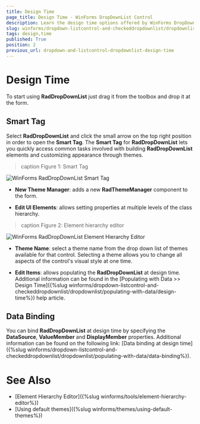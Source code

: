 ```yaml
---
title: Design Time
page_title: Design Time - WinForms DropDownList Control
description: Learn the design time options offered by WinForms DropDownList.
slug: winforms/dropdown-listcontrol-and-checkeddropdownlist/dropdownlist/design-time
tags: design,time
published: True
position: 2
previous_url: dropdown-and-listcontrol-dropdownlist-design-time
---
```


# Design Time

To start using __RadDropDownList__ just drag it from the toolbox and drop it at the form.
 
## Smart Tag

Select __RadDropDownList__ and click the small arrow on the top right position in order to open the __Smart Tag__. The __Smart Tag__ for __RadDropDownList__ lets you quickly access common tasks involved with building __RadDropDownList__ elements and customizing appearance through themes.

>caption Figure 1: Smart Tag

![WinForms RadDropDownList Smart Tag](images/dropdown-and-listcontrol-dropdownlist-design-time001.png)

* __New Theme Manager__: adds a new __RadThemeManager__ component to the form.
            

* __Edit UI Elements__: allows setting properties at multiple levels of the class hierarchy.
            
>caption Figure 2: Element hierarchy editor

![WinForms RadDropDownList Element Hierarchy Editor](images/dropdown-and-listcontrol-dropdownlist-design-time002.png)

* __Theme Name__: select a theme name from the drop down list of themes available for that control. Selecting a theme allows you to change all aspects of the control's visual style at one time.
            

* __Edit Items__: allows populating the __RadDropDownList__ at design time. Additional information can be found in the [Populating with Data >> Design Time]({%slug winforms/dropdown-listcontrol-and-checkeddropdownlist/dropdownlist/populating-with-data/design-time%}) help article.
            

## Data Binding

You can bind __RadDropDownList__ at design time by specifying the __DataSource__, __ValueMember__ and __DisplayMember__ properties. Additional information can be found on the following link: [Data binding at design time]({%slug winforms/dropdown-listcontrol-and-checkeddropdownlist/dropdownlist/populating-with-data/data-binding%}).
        
# See Also

* [Element Hierarchy Editor]({%slug winforms/tools/element-hierarchy-editor%})
* [Using default themes]({%slug winforms/themes/using-default-themes%})
